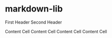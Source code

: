 # markdown-lib


First Header   Second Header

Content Cell   Content Cell
Content Cell   Content Cell